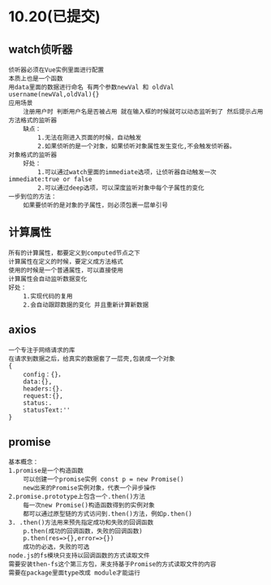 # 10.20(已提交)
## watch侦听器
    侦听器必须在Vue实例里面进行配置
    本质上也是一个函数
    用data里面的数据进行命名 有两个参数newVal 和 oldVal
    username(newVal,oldVal){}
    应用场景
        注册用户时 判断用户名是否被占用 就在输入框的时候就可以动态监听到了 然后提示占用
    方法格式的监听器
        缺点：
            1.无法在刚进入页面的时候，自动触发
            2.如果侦听的是一个对象，如果侦听对象属性发生变化,不会触发侦听器。
    对象格式的监听器
        好处：
            1.可以通过watch里面的immediate选项，让侦听器自动触发一次 immediate:true or false 
            2.可以通过deep选项，可以深度监听对象中每个子属性的变化
    一步到位的方法：
        如果要侦听的是对象的子属性，则必须包裹一层单引号

## 计算属性
    所有的计算属性，都要定义到computed节点之下
    计算属性在定义的时候，要定义成方法格式
    使用的时候是一个普通属性，可以直接使用
    计算属性会自动监听数据变化
    好处：
        1.实现代码的复用
        2.会自动跟踪数据的变化 并且重新计算新数据

## axios
    一个专注于网络请求的库
    在请求到数据之后，给真实的数据套了一层壳,包装成一个对象
    {
        config：{}，
        data:{},
        headers:{}.
        request:{},
        status:.
        statusText:''
    }

## promise
    基本概念：
    1.promise是一个构造函数
        可以创建一个promise实例 const p = new Promise()
        new出来的Promise实例对象，代表一个异步操作
    2.promise.prototype上包含一个.then()方法
        每一次new Promise()构造函数得到的实例对象
        都可以通过原型链的方式访问到.then()方法，例如p.then()
    3. .then()方法用来预先指定成功和失败的回调函数
        p.then(成功的回调函数，失败的回调函数)
        p.then(res=>{},error=>{})
        成功的必选，失败的可选
    node.js的fs模块只支持以回调函数的方式读取文件
    需要安装then-fs这个第三方包，来支持基于Promise的方式读取文件的内容
    需要在package里面type改成 module才能运行



    